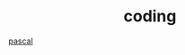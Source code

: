 <html>
<body>
<h1><center>coding</center></h1>
<a href="https://pan.baidu.com/disk/home?errno=0&errmsg=Auth%20Login%20Sucess&&bduss=&ssnerror=0&traceid=#/all?vmode=list&path=%2Fpascal%E7%BA%AA%E5%BF%B5%EF%BC%88windows%EF%BC%89">pascal</a>
</body>
</html>
